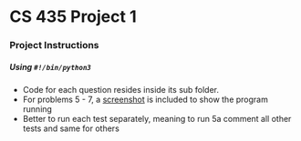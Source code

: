 <h1>CS 435 Project 1</h1>

<div>
  <h3>Project Instructions</h3>
  <h5>Using <code>#!/bin/python3</code></h5>
  <ul>
    <li>Code for each question resides inside its sub folder.</li>
    <li>For problems 5 - 7, a <a href="https://github.com/KandarpAjvalia/cs435-project1/blob/master/code_run.png">screenshot</a> is included to show the program running</li>
    <li>Better to run each test separately, meaning to run 5a comment all other tests and same for others </li>
  </ul>
</div>

